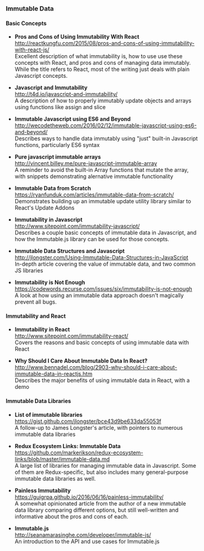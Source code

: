 ### Immutable Data


#### Basic Concepts

- **Pros and Cons of Using Immutability With React**  
  http://reactkungfu.com/2015/08/pros-and-cons-of-using-immutability-with-react-js/  
  Excellent description of what immutability is, how to use use these concepts with React, and pros and cons of managing data immutably.  While the title refers to React, most of the writing just deals with plain Javascript concepts.

- **Javascript and Immutability**  
  http://t4d.io/javascript-and-immutability/  
  A description of how to properly immutably update objects and arrays using functions like assign and slice

- **Immutable Javascript using ES6 and Beyond**  
  http://wecodetheweb.com/2016/02/12/immutable-javascript-using-es6-and-beyond/  
  Describes ways to handle data immutably using "just" built-in Javascript functions, particularly ES6 syntax

- **Pure javascript immutable arrays**  
  http://vincent.billey.me/pure-javascript-immutable-array  
  A reminder to avoid the built-in Array functions that mutate the array, with snippets demonstrating alernative immutable functionality

- **Immutable Data from Scratch**  
  https://ryanfunduk.com/articles/immutable-data-from-scratch/  
  Demonstrates building up an immutable update utility library similar to React's Update Addons

- **Immutability in Javascript**  
  http://www.sitepoint.com/immutability-javascript/  
  Describes a couple basic concepts of immutable data in Javascript, and how the Immutable.js library can be used for those concepts.

- **Immutable Data Structures and Javascript**  
  http://jlongster.com/Using-Immutable-Data-Structures-in-JavaScript  
  In-depth article covering the value of immutable data, and two common JS libraries
  
- **Immutability is Not Enough**  
  https://codewords.recurse.com/issues/six/immutability-is-not-enough  
  A look at how using an immutable data approach doesn't magically prevent all bugs.



#### Immutability and React

- **Immutability in React**  
  http://www.sitepoint.com/immutability-react/  
  Covers the reasons and basic concepts of using immutable data with React
  
- **Why Should I Care About Immutable Data In React?**  
  http://www.bennadel.com/blog/2903-why-should-i-care-about-immutable-data-in-reactjs.htm  
  Describes the major benefits of using immutable data in React, with a demo




#### Immutable Data Libraries

- **List of immutable libraries**  
  https://gist.github.com/jlongster/bce43d9be633da55053f  
  A follow-up to James Longster's article, with pointers to numerous immutable data libraries
  
- **Redux Ecosystem Links: Immutable Data**  
  https://github.com/markerikson/redux-ecosystem-links/blob/master/immutable-data.md  
  A large list of libraries for managing immutable data in Javascript.  Some of them are Redux-specific, but also includes many general-purpose immutable data libraries as well.
  
- **Painless Immutability**  
  https://guigrpa.github.io/2016/06/16/painless-immutability/  
  A somewhat opinionated article from the author of a new immutable data library comparing different options, but still well-written and informative about the pros and cons of each.
  
- **Immutable.js**  
  http://seanamarasinghe.com/developer/immutable-js/  
  An introduction to the API and use cases for Immutable.js
